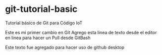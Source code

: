 # git-tutorial-basic
Tutorial básico de Git para Código IoT

Este es mi primer cambio en Git
Agrego esta linea de texto desde el editor en linea para hacer un Pull desde GitBash


Este texto fue agregado para hacer uso de github desktop
